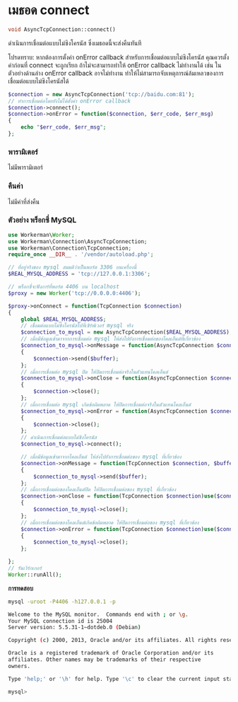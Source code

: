 # เมธอด connect

```php
void AsyncTcpConnection::connect()
```
ดำเนินการเชื่อมต่อแบบไม่ซิงโครนัส ซึ่งเมธอดนี้จะส่งคืนทันที

โปรดทราบ: หากต้องการตั้งค่า onError callback สำหรับการเชื่อมต่อแบบไม่ซิงโครนัส คุณควรตั้งค่าก่อนที่ connect จะถูกเรียก ถ้าไม่จะสามารถทำให้ onError callback ไม่ทำงานได้ เช่น ในตัวอย่างด้านล่าง onError callback อาจไม่ทำงาน ทำให้ไม่สามารถจับเหตุการณ์ล้มเหลวของการเชื่อมต่อแบบไม่ซิงโครนัสได้

```php
$connection = new AsyncTcpConnection('tcp://baidu.com:81');
// ทำการเชื่อมต่อโดยยังไม่ได้ตั้งค่า onError callback
$connection->connect();
$connection->onError = function($connection, $err_code, $err_msg)
{
    echo "$err_code, $err_msg";
};
```

### พารามิเตอร์
ไม่มีพารามิเตอร์

### คืนค่า
ไม่มีค่าที่ส่งคืน

### ตัวอย่าง พร็อกซี่ MySQL

```php
use Workerman\Worker;
use Workerman\Connection\AsyncTcpConnection;
use Workerman\Connection\TcpConnection;
require_once __DIR__ . '/vendor/autoload.php';

// ที่อยู่จริงของ mysql สมมติว่าเป็นพอร์ต 3306 บนเครื่องนี้
$REAL_MYSQL_ADDRESS = 'tcp://127.0.0.1:3306';

// พร็อกซี่จะฟังการ์ที่พอร์ต 4406 บน localhost
$proxy = new Worker('tcp://0.0.0.0:4406');

$proxy->onConnect = function(TcpConnection $connection)
{
    global $REAL_MYSQL_ADDRESS;
    // เชื่อมต่อแบบไม่ซิงโครนัสไปที่เซิร์ฟเวอร์ mysql จริง
    $connection_to_mysql = new AsyncTcpConnection($REAL_MYSQL_ADDRESS);
    // เมื่อมีข้อมูลเข้ามาจากการเชื่อมต่อ mysql ให้ส่งไปยังการเชื่อมต่อของไคลเอ็นต์ที่เกี่ยวข้อง
    $connection_to_mysql->onMessage = function(AsyncTcpConnection $connection_to_mysql, $buffer)use($connection)
    {
        $connection->send($buffer);
    };
    // เมื่อการเชื่อมต่อ mysql ปิด ให้ปิดการเชื่อมต่อจริงในตัวแทนไคลเอ็นต์
    $connection_to_mysql->onClose = function(AsyncTcpConnection $connection_to_mysql)use($connection)
    {
        $connection->close();
    };
    // เมื่อการเชื่อมต่อ mysql เกิดข้อผิดพลาด ให้ปิดการเชื่อมต่อจริงในตัวแทนไคลเอ็นต์
    $connection_to_mysql->onError = function(AsyncTcpConnection $connection_to_mysql)use($connection)
    {
        $connection->close();
    };
    // ดำเนินการเชื่อมต่อแบบไม่ซิงโครนัส
    $connection_to_mysql->connect();

    // เมื่อมีข้อมูลเข้ามาจากไคลเอ็นต์ ให้ส่งไปยังการเชื่อมต่อของ mysql ที่เกี่ยวข้อง
    $connection->onMessage = function(TcpConnection $connection, $buffer)use($connection_to_mysql)
    {
        $connection_to_mysql->send($buffer);
    };
    // เมื่อการเชื่อมต่อของไคลเอ็นต์ปิด ให้ปิดการเชื่อมต่อของ mysql ที่เกี่ยวข้อง
    $connection->onClose = function(TcpConnection $connection)use($connection_to_mysql)
    {
        $connection_to_mysql->close();
    };
    // เมื่อการเชื่อมต่อของไคลเอ็นต์เกิดข้อผิดพลาด ให้ปิดการเชื่อมต่อของ mysql ที่เกี่ยวข้อง
    $connection->onError = function(TcpConnection $connection)use($connection_to_mysql)
    {
        $connection_to_mysql->close();
    };

};
// รันเวิร์กเกอร์
Worker::runAll();
```

 **การทดสอบ**

```sh
mysql -uroot -P4406 -h127.0.0.1 -p

Welcome to the MySQL monitor.  Commands end with ; or \g.
Your MySQL connection id is 25004
Server version: 5.5.31-1~dotdeb.0 (Debian)

Copyright (c) 2000, 2013, Oracle and/or its affiliates. All rights reserved.

Oracle is a registered trademark of Oracle Corporation and/or its
affiliates. Other names may be trademarks of their respective
owners.

Type 'help;' or '\h' for help. Type '\c' to clear the current input statement.

mysql>
```
